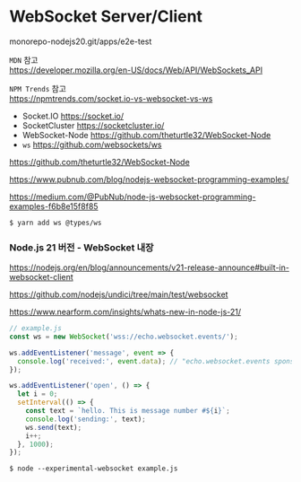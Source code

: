 # WebSocket Server/Client

monorepo-nodejs20.git/apps/e2e-test

`MDN` 참고  
https://developer.mozilla.org/en-US/docs/Web/API/WebSockets_API

`NPM Trends` 참고  
https://npmtrends.com/socket.io-vs-websocket-vs-ws

- Socket.IO
  https://socket.io/
- SocketCluster
  https://socketcluster.io/
- WebSocket-Node
  https://github.com/theturtle32/WebSocket-Node
- `ws`
  https://github.com/websockets/ws

https://github.com/theturtle32/WebSocket-Node

https://www.pubnub.com/blog/nodejs-websocket-programming-examples/

https://medium.com/@PubNub/node-js-websocket-programming-examples-f6b8e15f8f85

```bash
$ yarn add ws @types/ws
```

### Node.js 21 버전 - WebSocket 내장

https://nodejs.org/en/blog/announcements/v21-release-announce#built-in-websocket-client

https://github.com/nodejs/undici/tree/main/test/websocket

https://www.nearform.com/insights/whats-new-in-node-js-21/

```javascript
// example.js
const ws = new WebSocket('wss://echo.websocket.events/');

ws.addEventListener('message', event => {
  console.log('received:', event.data); // "echo.websocket.events sponsored by Lob.com"
});

ws.addEventListener('open', () => {
  let i = 0;
  setInterval(() => {
    const text = `hello. This is message number #${i}`;
    console.log('sending:', text);
    ws.send(text);
    i++;
  }, 1000);
});
```

```
$ node --experimental-websocket example.js
```
